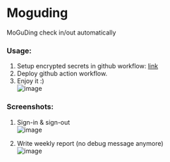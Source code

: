 # Moguding
MoGuDing check in/out automatically

### Usage:   
1. Setup encrypted secrets in github workflow: [link](https://docs.github.com/cn/actions/reference/encrypted-secrets)  
2. Deploy github action workflow.  
3. Enjoy it :)  
![image](https://user-images.githubusercontent.com/30458572/115913879-c532d700-a4a3-11eb-9f4c-8b4a82aef996.png)

### Screenshots:
1. Sign-in & sign-out  
![image](https://user-images.githubusercontent.com/30458572/115913491-3faf2700-a4a3-11eb-82be-d284cdf114bd.png)

2. Write weekly report (no debug message anymore)  
![image](https://user-images.githubusercontent.com/30458572/115913606-679e8a80-a4a3-11eb-9433-21b7c379c509.png)

